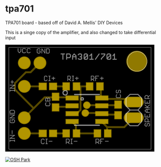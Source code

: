 # tpa701
TPA701 board - based off of David A. Mellis' DIY Devices

This is a singe copy of the amplifier, and also changed to take differential input

![board top preview](https://github.com/jnoss/tpa701/blob/master/gerber-previews/fab-speakers-noss-edits-diff-ended-input.brd.board-top.png)

[![OSH Park](https://oshpark.com/assets/badge-5b7ec47045b78aef6eb9d83b3bac6b1920de805e9a0c227658eac6e19a045b9c.png)](https://oshpark.com/shared_projects/tQn3Njs4)
